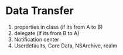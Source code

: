 #  Data Transfer

1. properties in class (if its from A to B)
2. delegate (if its from B to A)
3. Notification center 
4. Userdefaults, Core Data, NSArchive, realm

